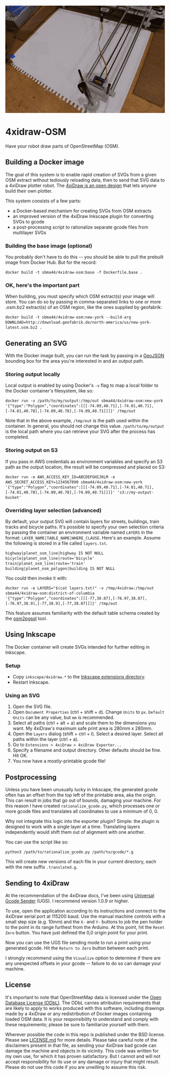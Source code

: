 ![demo](demo.gif)

# 4xidraw-OSM

Have your robot draw parts of OpenStreetMap (OSM).

## Building a Docker image

The goal of this system is to enable rapid creation of SVGs from a given OSM extract without tediously reloading data, then to send that SVG data to a 4xiDraw plotter robot. The [4xiDraw is an open design](www.instructables.com/id/4xiDraw/) that lets anyone build their own plotter.

This system consists of a few parts:

- a Docker-based mechanism for creating SVGs from OSM extracts
- an improved version of the 4xiDraw Inkscape plugin for converting SVGs to gcode
- a post-processing script to rationalize separate gcode files from multilayer SVGs

### Building the base image (optional)

You probably don't have to do this -- you should be able to pull the prebuilt image from Docker Hub. But for the record:

```
docker build -t sbma44/4xidraw-osm:base -f Dockerfile.base .
```

### OK, here's the important part

When building, you must specify which OSM extract(s) your image will store. You can do so by passing in comma-separated links to one or more .osm.bz2 extract(s) of an OSM region, like the ones supplied by geofabrik:

```
docker build -t sbma44/4xidraw-osm:new-york --build-arg DOWNLOAD=http://download.geofabrik.de/north-america/us/new-york-latest.osm.bz2 .
```

## Generating an SVG

With the Docker image built, you can run the task by passing in a [GeoJSON](https://geojson.io) bounding box for the area you're interested in and an output path.

### Storing output locally

Local output is enabled by using Docker's `-v` flag to map a local folder to the Docker container's filesystem, like so:

```
docker run -v /path/to/my/output:/tmp/out sbma44/4xidraw-osm:new-york '{"type":"Polygon","coordinates":[[[-74.09,40.71],[-74.01,40.71],[-74.01,40.78],[-74.09,40.78],[-74.09,40.71]]]}' /tmp/out
```

Note that in the above example, `/tmp/out` is the path used within the container. In general, you should not change this value. `/path/to/my/output` is the local path where you can retrieve your SVG after the process has completed.

### Storing output on S3

If you pass in AWS credentials as environment variables and specify an S3 path as the output location, the result will be compressed and placed on S3:

```
docker run -e AWS_ACCESS_KEY_ID=ABCDEFGHIJKLM -e AWS_SECRET_ACCESS_KEY=1234567890 sbma44/4xidraw-osm:new-york '{"type":"Polygon","coordinates":[[[-74.09,40.71],[-74.01,40.71],[-74.01,40.78],[-74.09,40.78],[-74.09,40.71]]]}' 's3://my-output-bucket'
```

### Overriding layer selection (advanced)

By default, your output SVG will contain layers for streets, buildings, train tracks and bicycle paths. It's possible to specify your own selection criteria by passing the container an environment variable named `LAYERS` in the format: `LAYER_NAME|TABLE_NAME|WHERE_CLAUSE`. Here's an example. Assume the following is stored in a file called `layers.txt`.

```
highway|planet_osm_line|highway IS NOT NULL
bicycle|planet_osm_line|route='bicycle'
train|planet_osm_line|route='train'
building|planet_osm_polygon|building IS NOT NULL
```

You could then invoke it with:

```
docker run -e LAYERS="$(cat layers.txt)" -v /tmp/4xidraw:/tmp/out sbma44/4xidraw-osm:district-of-columbia '{"type":"Polygon","coordinates":[[[-77,38.87],[-76.97,38.87],[-76.97,38.9],[-77,38.9],[-77,38.87]]]}' /tmp/out
```

This feature assumes familiarity with the default table schema created by the [osm2pgsql](https://wiki.openstreetmap.org/wiki/Osm2pgsql) tool.

## Using Inkscape

The Docker container will create SVGs intended for further editing in Inkscape.

### Setup

- Copy `inkscape/4xidraw.*` to the [Inkscape extensions directory](https://inkscape.org/en/gallery/%3Dextension/).
- Restart Inkscape.

### Using an SVG

1. Open the SVG file.
2. Open `Document Properties` (ctrl + shift + d). Change `Units` to `px`. `Default Units` can be any value, but `mm` is recommended.
3. Select all paths (ctrl + alt + a) and scale them to the dimensions you want. My 4xiDraw's maximum safe print area is 280mm x 280mm.
4. Open the `Layers` dialog (shift + ctrl + l). Select a desired layer. Select all paths within the layer (ctrl + a).
5. Go to `Extensions > 4xiDraw > 4xiDraw Exporter...`
6. Specify a filename and output directory. Other defaults should be fine. Hit OK.
7. You now have a mostly-printable gcode file!

## Postprocessing

Unless you have been unusually lucky in Inkscape, the generated gcode often has an offset from the top left of the printable area, aka the origin. This can result in jobs that go out of bounds, damaging your machine. For this reason I have created `rationalize_gcode.py`, which processes one or more gcode files and translates all coordinates to use a minimum of 0, 0.

Why not integrate this logic into the exporter plugin? Simple: the plugin is designed to work with a single layer at a time. Translating layers independently would shift them out of alignment with one another.

You can use the script like so:

```
python3 /path/to/rationalize_gcode.py /path/to/gcode/*.g
```

This will create new versions of each file in your current directory, each with the new suffix `.translated.g`.

## Sending to 4xiDraw

At the recommendation of the 4xiDraw docs, I've been using [Universal Gcode Sender](https://winder.github.io/ugs_website/) (UGS). I recommend version 1.0.9 or higher.

To use, open the application according to its instructions and connect to the 4xiDraw serial port at 115200 baud. Use the manual machine controls with a small step size (e.g. 10mm) and the `X-` and `Y-` buttons to job the pen holder to the point in its range furthest from the Arduino. At this point, hit the `Reset Zero` button. You have just defined the 0,0 origin point for your print.

Now you can use the UGS file sending mode to run a print using your generated gcode. Hit the `Return to Zero` button between each print.

I strongly recommend using the `Visualize` option to determine if there are any unexpected offsets in your gcode -- failure to do so can damage your machine.

## License

It's important to note that OpenStreetMap data is licensed under the [Open Database License (ODbL)](https://www.openstreetmap.org/copyright). The ODbL carries attribution requirements that are likely to apply to works produced with this software, including drawings made by a 4xiDraw or any redistribution of Docker images containing loaded OSM data. It is your responsibility to understand and comply with these requirements; please be sure to familiarize yourself with them.

Wherever possible the code in this repo is published under the BSD license. Please see [LICENSE.md](LICENSE.md) for more details. Please take careful note of the disclaimers present in that file, as sending your 4xiDraw bad gcode can damage the machine and objects in its vicinity. This code was written for my own use, for which it has proven satisfactory. But I cannot and will not accept responsibility for its use or any damage or injury that might result. Please do not use this code if you are unwilling to assume this risk.
